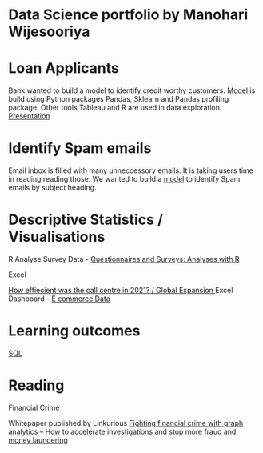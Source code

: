 # Data Science portfolio by Manohari Wijesooriya

# Loan Applicants

Bank wanted to build a model to identify credit worthy customers. [ Model](https://github.com/manohariw44/ML_projects/blob/5e9504e10f49ea8410addc0daf5b56ba8588052b/PY001_Predictive_Model_Python_sklearn.ipynb) is build using Python packages Pandas, Sklearn and Pandas profiling package. Other tools Tableau and R are used in data exploration. [Presentation](https://courses.torontomu.ca/d2l/eP/presentations/presentation_preview_popup.d2l?ou=6606&presId=26045&pageId=0&contextId=26045)

# Identify Spam emails

Email inbox is filled with many unneccessory emails. It is taking users time in reading reading those. We wanted to build a [ model](https://github.com/manohariw44/ML_projects/blob/main/PY002_Unsupervised_Learning_Python.ipynb) to identify Spam emails by subject heading.

# Descriptive Statistics / Visualisations

R
Analyse Survey Data - [Questionnaires and Surveys: Analyses with R](https://github.com/manohariw44/ML_projects/blob/main/R_001_Survey_Data_Analyses.ipynb)

Excel

[How effiecient was the call centre in 2021? / Global Expansion ](https://github.com/manohariw44/ML_projects/blob/main/Excell001_Histogram.xlsx)
Excel Dashboard - [E commerce Data](https://github.com/manohariw44/ML_projects/blob/4cd5537cc1b851ce62a1371d1013bef970fcbdb6/E%20Commerce%20Dashboard%20Project.xlsx)

# Learning outcomes

[SQL](https://courses.torontomu.ca/d2l/eP/presentations/presentation_preview_popup.d2l?ou=6606&presId=26075&pageId=0&contextId=26075)


# Reading

Financial Crime 

Whitepaper published by Linkurious
[Fighting financial crime with graph analytics – How to accelerate investigations and stop more fraud and money laundering](https://resources.linkurious.com/whitepaper/fighting-financial-crime-graph-analytics)


